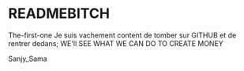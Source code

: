 # READMEBITCH
The-first-one
Je suis vachement content de tomber sur GITHUB et de rentrer dedans; 
WE'll SEE WHAT WE CAN DO TO CREATE MONEY 


Sanjy_Sama
